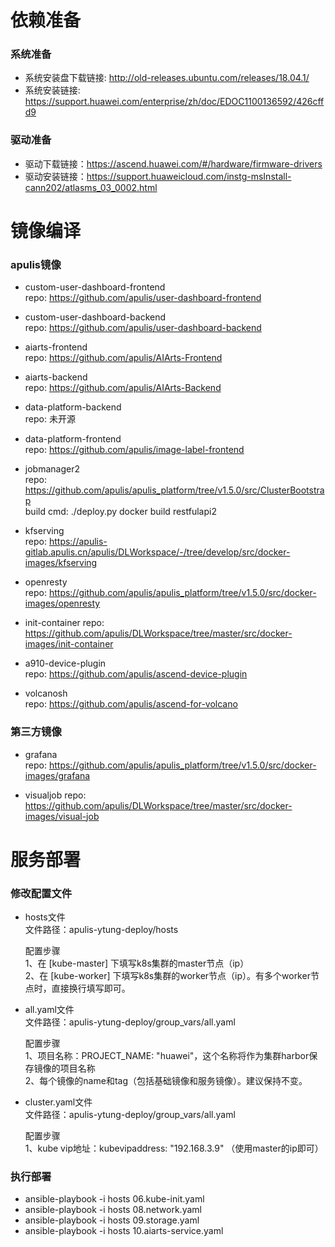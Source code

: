 # 依赖准备

### 系统准备
- 系统安装盘下载链接: http://old-releases.ubuntu.com/releases/18.04.1/
- 系统安装链接: https://support.huawei.com/enterprise/zh/doc/EDOC1100136592/426cffd9

### 驱动准备
- 驱动下载链接：https://ascend.huawei.com/#/hardware/firmware-drivers
- 驱动安装链接：https://support.huaweicloud.com/instg-msInstall-cann202/atlasms_03_0002.html

# 镜像编译
### apulis镜像
- custom-user-dashboard-frontend  
  repo: https://github.com/apulis/user-dashboard-frontend  
  
- custom-user-dashboard-backend  
  repo: https://github.com/apulis/user-dashboard-backend  

- aiarts-frontend   
  repo: https://github.com/apulis/AIArts-Frontend  

- aiarts-backend   
  repo: https://github.com/apulis/AIArts-Backend  

- data-platform-backend  
  repo: 未开源   

- data-platform-frontend  
  repo: https://github.com/apulis/image-label-frontend

- jobmanager2   
  repo: https://github.com/apulis/apulis_platform/tree/v1.5.0/src/ClusterBootstrap   
  build cmd: ./deploy.py docker build restfulapi2   

- kfserving  
  repo: https://apulis-gitlab.apulis.cn/apulis/DLWorkspace/-/tree/develop/src/docker-images/kfserving

- openresty   
  repo: https://github.com/apulis/apulis_platform/tree/v1.5.0/src/docker-images/openresty 

- init-container 
  repo: https://github.com/apulis/DLWorkspace/tree/master/src/docker-images/init-container

- a910-device-plugin   
  repo: https://github.com/apulis/ascend-device-plugin  

- volcanosh  
  repo: https://github.com/apulis/ascend-for-volcano  

### 第三方镜像
- grafana   
  repo: https://github.com/apulis/apulis_platform/tree/v1.5.0/src/docker-images/grafana  
  
- visualjob
  repo: https://github.com/apulis/DLWorkspace/tree/master/src/docker-images/visual-job 
  

# 服务部署
### 修改配置文件
 - hosts文件   
   文件路径：apulis-ytung-deploy/hosts   

   配置步骤   
   1、在 [kube-master] 下填写k8s集群的master节点（ip）  
   2、在 [kube-worker] 下填写k8s集群的worker节点（ip）。有多个worker节点时，直接换行填写即可。  
 - all.yaml文件  
   文件路径：apulis-ytung-deploy/group_vars/all.yaml  

   配置步骤   
   1、项目名称：PROJECT_NAME: "huawei"，这个名称将作为集群harbor保存镜像的项目名称   
   2、每个镜像的name和tag（包括基础镜像和服务镜像）。建议保持不变。  

 - cluster.yaml文件  
   文件路径：apulis-ytung-deploy/group_vars/all.yaml  
   
   配置步骤  
   1、kube vip地址：kubevipaddress: "192.168.3.9" （使用master的ip即可）

### 执行部署
 - ansible-playbook -i hosts 06.kube-init.yaml  
 - ansible-playbook -i hosts 08.network.yaml     
 - ansible-playbook -i hosts 09.storage.yaml  
 - ansible-playbook -i hosts 10.aiarts-service.yaml    


